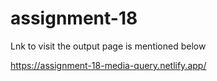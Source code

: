 # assignment-18

Lnk to visit the output page is mentioned below

https://assignment-18-media-query.netlify.app/
